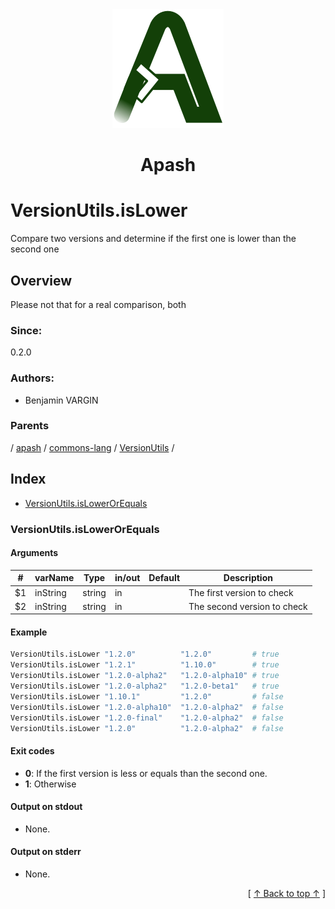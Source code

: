 
<div align='center' id='apash-top'>
  <a href='https://github.com/hastec-fr/apash'>
    <img alt='apash-logo' src='../../../../../../assets/apash-logo.svg'/>
  </a>

  # Apash
</div>

# VersionUtils.isLower

Compare two versions and determine if the first one is lower than the second one

## Overview

Please not that for a real comparison, both 
### Since:
0.2.0

### Authors:
* Benjamin VARGIN

### Parents
<!-- apash.parentBegin -->
[](../../../../.md) / [apash](../../../apash.md) / [commons-lang](../../commons-lang.md) / [VersionUtils](../VersionUtils.md) / 
<!-- apash.parentEnd -->

## Index

* [VersionUtils.isLowerOrEquals](#versionutilsislowerorequals)

### VersionUtils.isLowerOrEquals

#### Arguments
| #      | varName        | Type          | in/out   | Default    | Description                           |
|--------|----------------|---------------|----------|------------|---------------------------------------|
| $1     | inString       | string        | in       |            | The first version to check            |
| $2     | inString       | string        | in       |            | The second version to check           |

#### Example

```bash
VersionUtils.isLower "1.2.0"          "1.2.0"         # true
VersionUtils.isLower "1.2.1"          "1.10.0"        # true
VersionUtils.isLower "1.2.0-alpha2"   "1.2.0-alpha10" # true
VersionUtils.isLower "1.2.0-alpha2"   "1.2.0-beta1"   # true
VersionUtils.isLower "1.10.1"         "1.2.0"         # false
VersionUtils.isLower "1.2.0-alpha10"  "1.2.0-alpha2"  # false
VersionUtils.isLower "1.2.0-final"    "1.2.0-alpha2"  # false
VersionUtils.isLower "1.2.0"          "1.2.0-alpha2"  # false
```

#### Exit codes

* **0**: If the first version is less or equals than the second one.
* **1**: Otherwise

#### Output on stdout

* None.

#### Output on stderr

* None.


  <div align='right'>[ <a href='#apash-top'>↑ Back to top ↑</a> ]</div>

